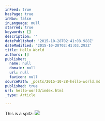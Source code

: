 ```yaml
---
inFeed: true
hasPage: true
inNav: false
inLanguage: null
starred: true
keywords: []
description: ''
datePublished: '2015-10-28T02:41:08.988Z'
dateModified: '2015-10-28T02:41:03.292Z'
title: Hello World
authors: []
publisher:
  name: null
  domain: null
  url: null
  favicon: null
sourcePath: _posts/2015-10-28-hello-world.md
published: true
url: hello-world/index.html
_type: Article

---
```

This is a spitz:
![](https://the-grid-user-content.s3-us-west-2.amazonaws.com/4e7b4d8a-17ef-477a-b0ba-68d475495750.jpg)